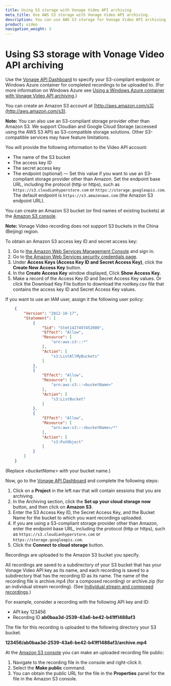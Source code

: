 ```yaml
---
title: Using S3 storage with Vonage Video API archiving
meta_title: Use AWS S3 storage with Vonage Video API archiving.
description: You can use AWS S3 storage for Vonage Video API archiving.
product: video
navigation_weight: 3
---
```


# Using S3 storage with Vonage Video API archiving

Use the [Vonage API Dashboard](https://identity.nexmo.com/login?icid=nexmocustomer_api-developer-adp_nexmodashbdsigin_nav) to specify your S3-compliant endpoint or Windows Azure container for completed recordings to be uploaded to. (For more information on Windows Azure see [Using a Windows Azure container with Vonage Video API archiving](/video/guides/using-azure).)

You can create an Amazon S3 account at [http://aws.amazon.com/s3](http://aws.amazon.com/s3).

**Note:** You can also use an S3-compliant storage provider other than Amazon S3. We support Cloudian and Google Cloud Storage (accessed using the AWS S3 API) as S3-compatible storage solutions. Other S3-compatible services may have feature limitations.

You will provide the following information to the Video API account:

* The name of the S3 bucket
* The access key ID
* The secret access key
* The endpoint (optional) — Set this value if you want to use an S3-compliant storage provider other than Amazon. Set the endpoint base URL, including the protocol (http or https), such as `https://s3.cloudianhyperstore.com` or `https://storage.googleapis.com`. The default endpoint is `https://s3.amazonaws.com` (the Amazon S3 endpoint URL).

You can create an Amazon S3 bucket (or find names of existing buckets) at the [Amazon S3 console](https://console.aws.amazon.com/s3).

**Note:** Vonage Video recording does not support S3 buckets in the China (Beijing) region.

To obtain an Amazon S3 access key ID and secret access key:

1. Go to [the Amazon Web Services Management Console](http://aws.amazon.com/console) and sign in.
2. Go to [the Amazon Web Services security credentials page](https://console.aws.amazon.com/iam/home?#security_credential).
3. Under **Access Keys (Access Key ID and Secret Access Key)**, click the **Create New Access Key** button.
4. In the **Create Access Key** window displayed, Click **Show Access Key**.
5. Make a record of the Access Key ID and Secret Access Key values. Or click the Download Key File button to download the rootkey.csv file that contains the access key ID and Secret Access Key values.

If you want to use an IAM user, assign it the following user policy:

```json
    {
        "Version": "2012-10-17",
        "Statement": [
            {
                "Sid": "Stmt1427497452000",
                "Effect": "Allow",
                "Resource": [
                    "arn:aws:s3:::*"
                ],
                "Action": [
                    "s3:ListAllMyBuckets"
                ]
            },
            {
                "Effect": "Allow",
                "Resource": [
                    "arn:aws:s3:::<bucketName>"
                ],
                "Action": [
                    "s3:ListBucket"
                ]
            },
            {
                "Effect": "Allow",
                "Resource": [
                    "arn:aws:s3:::<bucketName>/*"
                ],
                "Action": [
                    "s3:PutObject"
                ]
            }
        ]
    }
```    

(Replace _&lt;bucketName&gt;_ with your bucket name.)

Now, go to the [Vonage API Dashboard](https://identity.nexmo.com/login?icid=nexmocustomer_api-developer-adp_nexmodashbdsigin_nav) and complete the following steps:

1.  Click on a **Project** in the left nav that will contain sessions that you are archiving.
2.  In the Archiving section, click the **Set up your cloud storage now** button, and then click on **Amazon S3**.
3.  Enter the S3 Access Key ID, the Secret Access Key, and the Bucket Name for the bucket to which you want recordings uploaded.
4.  If you are using a S3-compliant storage provider other than Amazon, enter the endpoint base URL, including the protocol (http or https), such as `https://s3.cloudianhyperstore.com` or `https://storage.googleapis.com`.
5.  Click the **Connect to cloud storage** button.

<!-- **Note:** You can also set a recording upload target using the Vonage REST API. -->

<!-- OPT-TODO: Add a link to the video API reference  -->

Recordings are uploaded to the Amazon S3 bucket you specify.

All recordings are saved to a subdirectory of your S3 bucket that has your Vonage Video API key as its name, and each recording is saved to a subdirectory that has the recording ID as its name. The name of the recording file is archive.mp4 (for a composed recording) or archive.zip (for an individual stream recording). (See [Individual stream and composed recordings](/video/guides/archiving#individual-stream-and-composed-recordings).)

For example, consider a recording with the following API key and ID:

* API key 123456
* Recording ID **ab0baa3d-2539-43a6-be42-b41ff1488af3**

The file for this recording is uploaded to the following directory your S3 bucket.

**123456/ab0baa3d-2539-43a6-be42-b41ff1488af3/archive.mp4**

At the [Amazon S3 console](https://console.aws.amazon.com/s3) you can make an uploaded recording file public:

1. Navigate to the recording file in the console and right-click it.
2. Select the **Make public** command. 
3. You can obtain the public URL for the file in the **Properties** panel for the file in the Amazon S3 console.